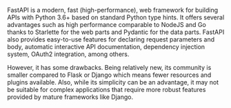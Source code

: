FastAPI is a modern, fast (high-performance), web framework for building APIs with Python 3.6+ based on standard Python type hints. It offers several advantages such as high performance comparable to NodeJS and Go thanks to Starlette for the web parts and Pydantic for the data parts. FastAPI also provides easy-to-use features for declaring request parameters and body, automatic interactive API documentation, dependency injection system, OAuth2 integration, among others.

However, it has some drawbacks. Being relatively new, its community is smaller compared to Flask or Django which means fewer resources and plugins available. Also, while its simplicity can be an advantage, it may not be suitable for complex applications that require more robust features provided by mature frameworks like Django.

